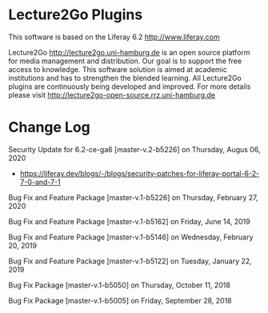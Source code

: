 Lecture2Go Plugins
==================

This software is based on the Liferay 6.2 http://www.liferay.com

Lecture2Go http://lecture2go.uni-hamburg.de is an open source platform for media management and distribution. Our goal is to support the free access to knowledge. This software solution is aimed at academic institutions and has to strengthen the blended learning. All Lecture2Go plugins are continuously being developed and improved. For more details please visit http://lecture2go-open-source.rrz.uni-hamburg.de 


Change Log
==============

Security Update for 6.2-ce-ga6 [master-v.2-b5226] on Thursday, Augus 06, 2020
- https://liferay.dev/blogs/-/blogs/security-patches-for-liferay-portal-6-2-7-0-and-7-1

Bug Fix and Feature Package [master-v.1-b5226] on Thursday, February 27, 2020

Bug Fix and Feature Package [master-v.1-b5162] on Friday, June 14, 2019

Bug Fix and Feature Package [master-v.1-b5146] on Wednesday, February 20, 2019

Bug Fix and Feature Package [master-v.1-b5122] on Tuesday, January 22, 2019

Bug Fix Package [master-v.1-b5050] on Thursday, October 11, 2018

Bug Fix Package [master-v.1-b5005] on Friday, September 28, 2018
